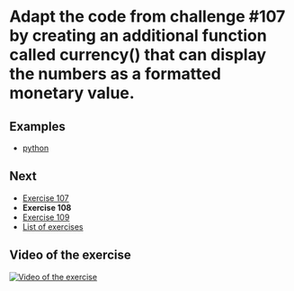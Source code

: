 # Adapt the code from challenge #107 by creating an additional function called currency() that can display the numbers as a formatted monetary value.

## Examples

- [python](python)

## Next

- [Exercise 107](../107)
- **Exercise 108**
- [Exercise 109](../109)
- [List of exercises](../)

## Video of the exercise

[![Video of the exercise](https://img.youtube.com/vi/KtRkGEeUdqE/maxresdefault.jpg)](https://youtu.be/KtRkGEeUdqE)
